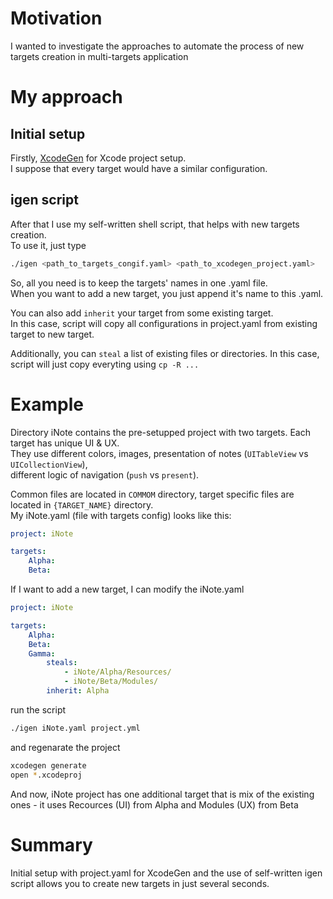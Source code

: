 # Motivation

I wanted to investigate the approaches to automate the process of new targets creation in multi-targets application

# My approach

## Initial setup 
Firstly, [XcodeGen](https://github.com/yonaskolb/XcodeGen) for Xcode project setup.  
I suppose that every target would have a similar configuration.  

## igen script
After that I use my self-written shell script, that helps with new targets creation.  
To use it, just type  
```bash
./igen <path_to_targets_congif.yaml> <path_to_xcodegen_project.yaml>
```
So, all you need is to keep the targets' names in one .yaml file.  
When you want to add a new target, you just append it's name to this .yaml.  

You can also add `inherit` your target from some existing target.  
In this case, script will copy all configurations in project.yaml from existing target to new target.

Additionally, you can `steal` a list of existing files or directories. In this case, script will just copy everyting using `cp -R ...`

# Example

Directory iNote contains the pre-setupped project with two targets. Each target has unique UI & UX.  
They use different colors, images, presentation of notes (`UITableView` vs `UICollectionView`),  
different logic of navigation (`push` vs `present`).  

Common files are located in `COMMOM` directory, target specific files are located in `{TARGET_NAME}` directory.  
My iNote.yaml (file with targets config) looks like this:
```yaml
project: iNote

targets:
    Alpha:
    Beta:
```

If I want to add a new target, I can modify the iNote.yaml
```yaml
project: iNote

targets:
    Alpha:
    Beta:
    Gamma:
        steals:
            - iNote/Alpha/Resources/
            - iNote/Beta/Modules/
        inherit: Alpha
```
run the script
```bash
./igen iNote.yaml project.yml
```
and regenarate the project
```bash
xcodegen generate
open *.xcodeproj
```
And now, iNote project has one additional target that is mix of the existing ones - it uses Recources (UI) from Alpha and Modules (UX) from Beta

# Summary
Initial setup with project.yaml for XcodeGen and the use of self-written igen script allows you to create new targets in just several seconds.
